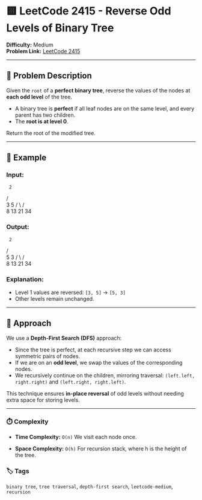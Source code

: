 # 🟨 LeetCode 2415 - Reverse Odd Levels of Binary Tree

**Difficulty:** Medium  
**Problem Link:** [LeetCode 2415](https://leetcode.com/problems/reverse-odd-levels-of-binary-tree/)

---

## 📘 Problem Description

Given the `root` of a **perfect binary tree**, reverse the values of the nodes at **each odd level** of the tree.

- A binary tree is **perfect** if all leaf nodes are on the same level, and every parent has two children.
- The **root is at level 0**.

Return the root of the modified tree.

---

## 🧪 Example

### Input:
     2
   /   \
  3     5
 / \   / \
8  13 21 34

### Output:
     2
   /   \
  5     3
 / \   / \
8 13 21 34

### Explanation:
- Level 1 values are reversed: `[3, 5]` → `[5, 3]`
- Other levels remain unchanged.

---

## 🚀 Approach

We use a **Depth-First Search (DFS)** approach:

- Since the tree is perfect, at each recursive step we can access symmetric pairs of nodes.
- If we are on an **odd level**, we swap the values of the corresponding nodes.
- We recursively continue on the children, mirroring traversal: `(left.left, right.right)` and `(left.right, right.left)`.

This technique ensures **in-place reversal** of odd levels without needing extra space for storing levels.

---

### ⏱️ Complexity

- **Time Complexity:** `O(n)`
We visit each node once.

- **Space Complexity:** `O(h)`
For recursion stack, where h is the height of the tree.

### 🏷️ Tags
`binary tree`, `tree traversal`, `depth-first search`, `leetcode-medium`, `recursion`